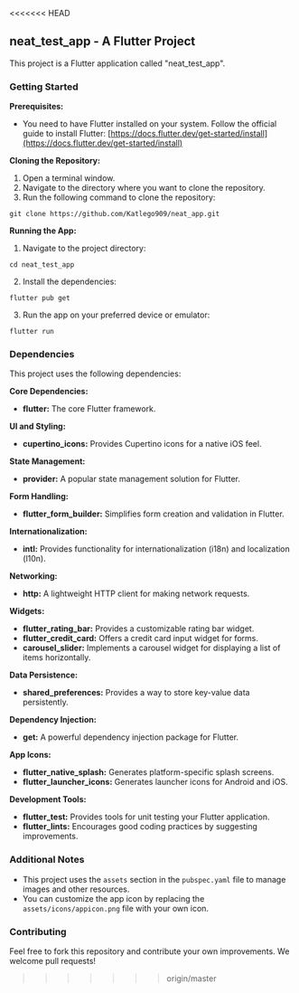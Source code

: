 <<<<<<< HEAD

## neat_test_app - A Flutter Project

This project is a Flutter application called "neat_test_app". 

### Getting Started

**Prerequisites:**

* You need to have Flutter installed on your system.  Follow the official guide to install Flutter: [https://docs.flutter.dev/get-started/install](https://docs.flutter.dev/get-started/install)

**Cloning the Repository:**

1. Open a terminal window.
2. Navigate to the directory where you want to clone the repository.
3. Run the following command to clone the repository:

```
git clone https://github.com/Katlego909/neat_app.git
```

**Running the App:**

1. Navigate to the project directory:

```
cd neat_test_app
```

2. Install the dependencies:

```
flutter pub get
```

3. Run the app on your preferred device or emulator:

```
flutter run
```

### Dependencies

This project uses the following dependencies:

**Core Dependencies:**

* **flutter:** The core Flutter framework.

**UI and Styling:**

* **cupertino_icons:** Provides Cupertino icons for a native iOS feel.

**State Management:**

* **provider:** A popular state management solution for Flutter.

**Form Handling:**

* **flutter_form_builder:** Simplifies form creation and validation in Flutter.

**Internationalization:**

* **intl:** Provides functionality for internationalization (i18n) and localization (l10n).

**Networking:**

* **http:** A lightweight HTTP client for making network requests.

**Widgets:**

* **flutter_rating_bar:** Provides a customizable rating bar widget.
* **flutter_credit_card:** Offers a credit card input widget for forms.
* **carousel_slider:** Implements a carousel widget for displaying a list of items horizontally.

**Data Persistence:**

* **shared_preferences:** Provides a way to store key-value data persistently.

**Dependency Injection:**

* **get:** A powerful dependency injection package for Flutter.

**App Icons:**

* **flutter_native_splash:** Generates platform-specific splash screens.
* **flutter_launcher_icons:** Generates launcher icons for Android and iOS.

**Development Tools:**

* **flutter_test:** Provides tools for unit testing your Flutter application.
* **flutter_lints:** Encourages good coding practices by suggesting improvements.

### Additional Notes

* This project uses the `assets` section in the `pubspec.yaml` file to manage images and other resources.
* You can customize the app icon by replacing the `assets/icons/appicon.png` file with your own icon.

### Contributing

Feel free to fork this repository and contribute your own improvements. We welcome pull requests!

>>>>>>> origin/master
